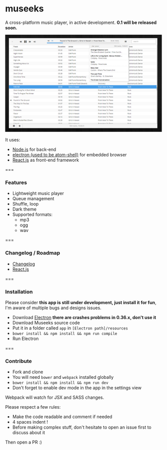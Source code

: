 # museeks
A cross-platform music player, in active development. **0.1 will be released soon.**

![Screenshot](screenshot.png)

It uses:
* [Node.js](https://nodejs.org/en/) for back-end
* [electron (used to be atom-shell)](https://github.com/atom/electron/) for embedded browser
* [React.js](https://facebook.github.io/react/) as front-end framework

===

### Features

- Lightweight music player
- Queue management
- Shuffle, loop
- Dark theme
- Supported formats:
    - mp3
    - ogg
    - wav

===

### Changelog / Roadmap

- [Changelog](CHANGELOG.md#changelog)
- [React.js](CHANGELOG.md#roadmap)

===

### Installation

Please consider **this app is still under development, just install it for fun**, I'm aware of multiple bugs and designs issues.

- Download [Electron](https://github.com/atom/electron/releases) **there are crashes problems in 0.36.x, don't use it**
- Download Museeks source code
- Put it in a folder called `app` in `[Electron path]/resources`
- `bower install && npm install && npm run compile`
- Run Electron

===

### Contribute

- Fork and clone
- You will need `bower` and `webpack` installed globally
- `bower install && npm install && npm run dev`
- Don't forget to enable dev mode in the app in the settings view

Webpack will watch for JSX and SASS changes.

Please respect a few rules:

- Make the code readable and comment if needed
- 4 spaces indent !
- Before making complex stuff, don't hesitate to open an issue first to discuss about it

Then open a PR :)
